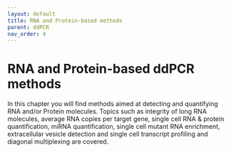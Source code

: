 ```yaml
---
layout: default
title: RNA and Protein-based methods
parent: ddPCR
nav_order: 4
---
```


# RNA and Protein-based ddPCR methods

In this chapter you will find methods aimed at detecting and quantifying RNA and/or Protein molecules. Topics such as integrity of long RNA molecules, average RNA copies per target gene, single cell RNA & protein quantification, miRNA quantification, single cell mutant RNA enrichment, extracellular vesicle detection and single cell transcript profiling and diagonal multiplexing are covered.
